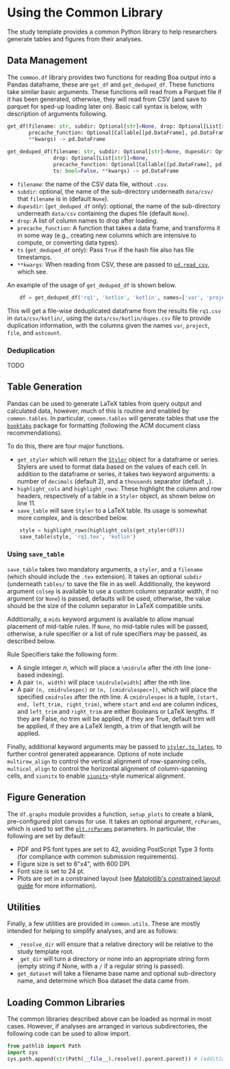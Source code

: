 # Using the Common Library

The study template provides a common Python library to help researchers generate tables and figures from their analyses.


## Data Management

The `common.df` library provides two functions for reading Boa output into a Pandas dataframe, these are `get_df` and `get_deduped_df`.  These functions take similar basic arguments.  These functions will read from a Parquet file if it has been generated, otherwise, they will read from CSV (and save to parquet for sped-up loading later on).  Basic call syntax is below, with description of arguments following.


```python title="Call Syntax"
get_df(filename: str, subdir: Optional[str]=None, drop: Optional[List[str]]=None,
       precache_function: Optional[Callable[[pd.DataFrame], pd.DataFrame]]=None,
       **kwargs) -> pd.DataFrame
       
get_deduped_df(filename: str, subdir: Optional[str]=None, dupesdir: Optional[str]=None,
               drop: Optional[List[str]]=None,
               precache_function: Optional[Callable[[pd.DataFrame], pd.DataFrame]]=None,
               ts: bool=False, **kwargs) -> pd.DataFrame
```

 - `filename`: the name of the CSV data file, without `.csv`.
 - `subdir`: optional, the name of the sub-directory underneath `data/csv/` that `filename` is in (default `None`).
 - `dupesdir`: (`get_deduped_df` only): optional, the name of the sub-directory underneath `data/csv` containing the dupes file (default `None`).
 - `drop`: A list of column names to drop after loading.
 - `precache_function`: A function that takes a data frame, and transforms it in some way (e.g., creating new columns which are intensive to compute, or converting data types).
 - `ts` (`get_deduped_df` only): Pass `True` if the hash file also has file timestamps.
 - `**kwargs`: When reading from CSV, these are passed to [`pd.read_csv`](https://pandas.pydata.org/pandas-docs/stable/reference/api/pandas.read_csv.html), which see.
 
An example of the usage of `get_deduped_df` is shown below.

```python title="analyses/rq1.py" linenums="8"
    df = get_deduped_df('rq1', 'kotlin', 'kotlin', names=['var', 'project', 'file', 'astcount'])
```

This will get a file-wise deduplicated dataframe from the results file `rq1.csv` in `data/csv/kotlin/`, using the `data/csv/kotlin/dupes.csv` file to provide duplication information, with the columns given the names `var`, `project`, `file`, and `astcount`.

### Deduplication

TODO

## Table Generation

Pandas can be used to generate LaTeX tables from query output and calculated data, however, much of this is routine and enabled by `common.tables`.  In particular, `common.tables` will generate tables that use the [`booktabs`](https://ctan.org/pkg/booktabs/) package for formatting (following the  ACM document class recommendations).

To do this, there are four major functions.

 - `get_styler` which will return the [`Styler`](https://pandas.pydata.org/pandas-docs/stable/reference/style.html) object for a dataframe or series.  Stylers are used to format data based on the values of each cell.  In addition to the dataframe or series, it takes two keyword arguments: a number of `decimals` (default 2), and a `thousands` separator (default `,`).
 - `highlight_cols` and `highlight_rows`: These highlight the column and row headers, respectively of a table in a `Styler` object, as shown below on line 11.
 - `save_table` will save `Styler` to a LaTeX table.  Its usage is somewhat more complex, and is described below.
 
```python title="analyses/rq1.py" linenums="11"
    style = highlight_rows(highlight_cols(get_styler(df)))
    save_table(style, 'rq1.tex', 'kotlin')
```

### Using `save_table`

`save_table` takes two mandatory arguments, a `styler`, and a `filename` (which should include the `.tex` extension).  It takes an optional `subdir` (underneath `tables/` to save the file in as well.  Additionally, the keyword argument `colsep` is available to use a custom column separator width, if no argument (or `None`) is passed, defaults will be used, otherwise, the value should be the size of the column separator in LaTeX compatible units.

Additionally, a `mids` keyword argument is available to allow manual placement of mid-table rules.  If `None`, no mid-table rules will be passed, otherwise, a rule specifier or a list of rule specifiers may be passed, as described below.

Rule Specifiers take the following form:

 - A single integer $n$, which will place a `\midrule` after the $n$th line (one-based indexing).
 - A pair `(n, width)` will place `\midrule[width]` after the $n$th line.
 - A pair `(n, cmidrulespec)` or `(n, [cmidrulespec+])`, which will place the specified `cmidrules` after the $n$th line.  A `cmidrulespec` is a tuple, `(start, end, left_trim, right_trim)`, where `start` and `end` are column indices, and `left_trim` and `right_trim` are either Booleans or LaTeX lengths.  If they are False, no trim will be applied, if they are True, default trim will be applied, if they are a LaTeX length, a trim of that length will be applied.

Finally, additional keyword arguments may be passed to [`styler.to_latex`](https://pandas.pydata.org/pandas-docs/stable/reference/api/pandas.io.formats.style.Styler.to_latex.html), to further control generated appearance.  Options of note include `multirow_align` to control the vertical alignment of row-spanning cells, `multicol_align` to control the horizontal alignment of column-spanning cells, and `siunitx` to enable [`siunitx`](https://ctan.org/pkg/siunitx)-style numerical alignment.

## Figure Generation

The `df.graphs` module provides a function, `setup_plots` to create a blank, pre-configured plot canvas for use.  It takes an optional argument, `rcParams`, which is used to set the [`plt.rcParams`](https://matplotlib.org/stable/users/explain/customizing.html) parameters.  In particular, the following are set by default:

 - PDF and PS font types are set to 42, avoiding PostScript Type 3 fonts (for compliance with common submission requirements).
 - Figure size is set to 6"x4", with 600 DPI.
 - Font size is set to 24 pt.
 - Plots are set in a constrained layout (see [Matplotlib's constrained layout guide](https://matplotlib.org/stable/users/explain/axes/constrainedlayout_guide.html) for more information).

## Utilities

Finally, a few utilities are provided in `common.utils`.  These are mostly intended for helping to simplify analyses, and are as follows:

 - `_resolve_dir` will ensure that a relative directory will be relative to the study template root.
 - `_get_dir` will turn a directory or none into an appropriate string form (empty string if None, with a `/` if a regular string is passed).
 - `get_dataset` will take a filename base name and optional sub-directory name, and determine which Boa dataset the data came from.

## Loading Common Libraries

The common libraries described above can be loaded as normal in most cases.  However, if analyses are arranged in various subdirectories, the following code can be used to allow import.

```python
from pathlib import Path
import sys
sys.path.append(str(Path(__file__).resolve().parent.parent)) # (additional calls to parent may be necessary for deeply-nested analyses)
```
